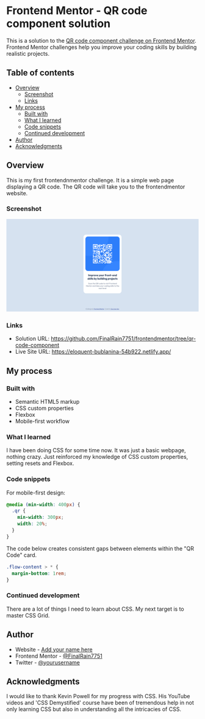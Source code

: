 # Frontend Mentor - QR code component solution

This is a solution to the [QR code component challenge on Frontend Mentor](https://www.frontendmentor.io/challenges/qr-code-component-iux_sIO_H). Frontend Mentor challenges help you improve your coding skills by building realistic projects.

## Table of contents

- [Overview](#overview)
  - [Screenshot](#screenshot)
  - [Links](#links)
- [My process](#my-process)
  - [Built with](#built-with)
  - [What I learned](#what-i-learned)
  - [Code snippets](#code-snippets)
  - [Continued development](#continued-development)
- [Author](#author)
- [Acknowledgments](#acknowledgments)

## Overview

This is my first frontendnmentor challenge. It is a simple web page displaying a QR code. The QR code will take you to the frontendmentor website.

### Screenshot

![](./images/Screenshot.png)

### Links

- Solution URL: https://github.com/FinalRain7751/frontendmentor/tree/qr-code-component
- Live Site URL: https://eloquent-bublanina-54b922.netlify.app/

## My process

### Built with

- Semantic HTML5 markup
- CSS custom properties
- Flexbox
- Mobile-first workflow

### What I learned

I have been doing CSS for some time now. It was just a basic webpage, nothing crazy. Just reinforced my knowledge of CSS custom properties, setting resets and Flexbox.

### Code snippets

For mobile-first design:

```css
@media (min-width: 400px) {
  .qr {
    min-width: 300px;
    width: 20%;
  }
}
```

The code below creates consistent gaps between elements within the "QR Code" card.

```css
.flow-content > * {
  margin-bottom: 1rem;
}
```

### Continued development

There are a lot of things I need to learn about CSS. My next target is to master CSS Grid.

## Author

- Website - [Add your name here](https://www.your-site.com)
- Frontend Mentor - [@FinalRain7751](https://www.frontendmentor.io/profile/FinalRain7751)
- Twitter - [@yourusername](https://www.twitter.com/yourusername)

## Acknowledgments

I would like to thank Kevin Powell for my progress with CSS. His YouTube videos and 'CSS Demystified' course have been of tremendous help in not only learning CSS but also in understanding all the intricacies of CSS.
